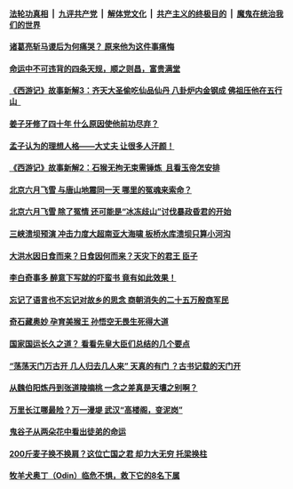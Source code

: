 

####  [法轮功真相](../../../../basic/blob/master/README.md?t=08170902) &nbsp;|&nbsp; [九评共产党](../../../../9ping.md/blob/master/README.md?t=08170902) &nbsp;|&nbsp; [解体党文化](../../../../jtdwh.md/blob/master/README.md?t=08170902)  &nbsp;|&nbsp; [共产主义的终极目的](../../../../gczydzjmd.md/blob/master/README.md?t=08170902) &nbsp;|&nbsp; [魔鬼在统治我们的世界](../../../../mgztzwmdsj.md/blob/master/README.md?t=08170902) 

#### [诸葛亮斩马谡后为何痛哭？ 原来他为这件事痛悔](../pages/soh3/409828.md?t=08170902) 
#### [命运中不可违背的四条天规，顺之则昌，富贵满堂](../pages/soh3/251514.md?t=08170902) 
#### [《西游记》故事新解3：齐天大圣偷吃仙品仙丹 八卦炉内金钢成 佛祖压他在五行山  ](../pages/soh3/401179.md?t=08170902) 
#### [姜子牙修了四十年 什么原因使他前功尽弃？ ](../pages/soh3/407905.md?t=08170902) 
#### [孟子认为的理想人格——大丈夫 让很多人汗颜！](../pages/soh3/405718.md?t=08170902) 
#### [《西游记》故事新解2：石猴无拘无束需锤炼   且看玉帝怎安排](../pages/soh3/400060.md?t=08170902) 
#### [北京六月飞雪 与唐山地震同一天  哪里的冤魂来索命？ ](../pages/soh3/406315.md?t=08170902) 
#### [北京六月飞雪 除了冤情 还可能是“冰冻歧山”讨伐暴政昏君的开始](../pages/soh3/405985.md?t=08170902) 
#### [三峡溃坝预演 冲击力度大超南亚大海啸 板桥水库溃坝只算小河沟](../pages/soh3/404770.md?t=08170902) 
#### [大洪水因日食而来？日食因何而来？天灾下的君王 臣子 ](../pages/soh3/404137.md?t=08170902) 
#### [李白奇事多  醉意下写就的吓蛮书 竟有如此效果！](../pages/soh3/400066.md?t=08170902) 
#### [忘记了语言也不忘记对故乡的思念 商朝消失的二十五万殷商军民](../pages/soh3/390370.md?t=08170902) 
#### [奇石藏奥妙 孕育美猴王  孙悟空无畏生死得大道](../pages/soh3/399790.md?t=08170902) 
#### [国家国运长久之道？ 看看先皇大臣们总结的几个要点](../pages/soh3/396262.md?t=08170902) 
#### [“荡荡天门万古开 几人归去几人来”  天真的有门 ？古书记载的天门开](../pages/soh3/399814.md?t=08170902) 
#### [从魏伯阳炼丹到张道陵摘桃  一念之差真是天壤之别啊？](../pages/soh3/277446.md?t=08170902) 
#### [万里长江哪最险？万一漫堤 武汉“高楼阁，变泥岗”](../pages/soh3/400459.md?t=08170902) 
#### [鬼谷子从两朵花中看出徒弟的命运](../pages/soh3/399397.md?t=08170902) 
#### [200斤麦子换不换肩？这位亡国之君  却力大无穷 托梁换柱](../pages/soh3/398302.md?t=08170902) 
#### [牧羊犬奥丁（Odin）临危不惧，救下它的8名下属](../pages/soh3/250950.md?t=08170902) 
